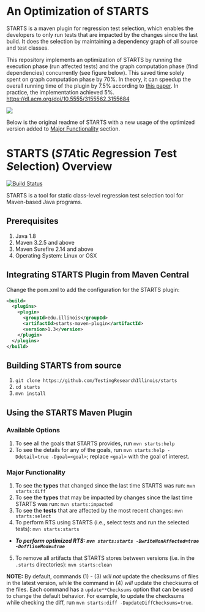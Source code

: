 # An Optimization of STARTS

STARTS is a maven plugin for regression test selection, which enables the developers to only run tests that are impacted by the changes since the last build. It does the selection by maintaining a dependency graph of all source and test classes.

This repository implements an optimization of STARTS by running the execution phase (run affected tests) and the graph computation phase (find dependencies) concurrently (see figure below). This saved time solely spent on graph computation phase by 70%. In theory, it can speedup the overall running time of the plugin by 7.5% according to [this paper](https://dl.acm.org/doi/10.5555/3155562.3155684). In practice, the implementation achieved 5%. https://dl.acm.org/doi/10.5555/3155562.3155684

<img src="https://docs.google.com/drawings/d/e/2PACX-1vQ96OfimUFk4tom4YO6kzyiRAwN2gT8pgegFu7bBT-n5VShMP9OY3x0sMiwdyf65PVIOQGw5I9GIhZD/pub?w=740&amp;h=310">

Below is the original readme of STARTS with a new usage of the optimized version added to [Major Functionality](#major-functionality) section.

# STARTS (*STA*tic *R*egression *T*est *S*election) Overview

[![Build Status](https://travis-ci.org/TestingResearchIllinois/starts.svg?branch=master)](https://travis-ci.org/TestingResearchIllinois/starts)

STARTS is a tool for static class-level regression test selection tool
for Maven-based Java programs.

## Prerequisites

1. Java 1.8
2. Maven 3.2.5 and above
3. Maven Surefire 2.14 and above
4. Operating System: Linux or OSX

## Integrating STARTS Plugin from Maven Central

Change the pom.xml to add the configuration for the STARTS plugin:

```xml
<build>
  <plugins>
    <plugin>
      <groupId>edu.illinois</groupId>
      <artifactId>starts-maven-plugin</artifactId>
      <version>1.3</version>
    </plugin>
  </plugins>
</build>
```

## Building STARTS from source

1. `git clone https://github.com/TestingResearchIllinois/starts`
2. `cd starts`
3. `mvn install`

## Using the STARTS Maven Plugin

### Available Options

1. To see all the goals that STARTS provides, run `mvn starts:help`
2. To see the details for any of the goals, run `mvn starts:help -Ddetail=true -Dgoal=<goal>`;
   replace `<goal>` with the goal of interest.

### Major Functionality 

1. To see the **types** that changed since the last time STARTS was run:
  `mvn starts:diff`
2. To see the **types** that may be impacted by changes since the last
  time STARTS was run: `mvn starts:impacted`
3. To see the **tests** that are affected by the most recent changes:
  `mvn starts:select`
4. To perform RTS using STARTS (i.e., select tests and run the
  selected tests): `mvn starts:starts`
  - ***To perform optimized RTS: `mvn starts:starts -DwriteNonAffected=true -DofflineMode=true`***
5. To remove all artifacts that STARTS stores between versions
  (i.e. in the `.starts` directories): `mvn starts:clean`

__NOTE:__ By default, commands (1) - (3) *will not* update the
checksums of files in the latest version, while the command in (4)
*will* update the checksums of the files. Each command has a
`update**Checksums` option that can be used to change the default
behavior. For example, to update the checksums while checking the
diff, run `mvn starts:diff -DupdateDiffChecksums=true`.
